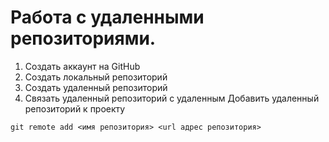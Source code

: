 # Работа с удаленными репозиториями.
1. Создать аккаунт на GitHub
2. Создать локальный репозиторий
3. Создать удаленный репозиторий
4. Связать удаленный репозиторий с удаленным
Добавить удаленный репозиторий к проекту
```
git remote add <имя репозитория> <url адрес репозитория>
```
